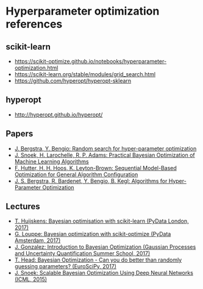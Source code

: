 # Hyperparameter optimization references



## scikit-learn

- https://scikit-optimize.github.io/notebooks/hyperparameter-optimization.html
- https://scikit-learn.org/stable/modules/grid_search.html
- https://github.com/hyperopt/hyperopt-sklearn

## hyperopt

- http://hyperopt.github.io/hyperopt/

## Papers

- [J. Bergstra, Y. Bengio: Random search for hyper-parameter
  optimization](http://www.jmlr.org/papers/v13/bergstra12a.htmlhttp://www.jmlr.org/papers/v13/bergstra12a.html)
- [J. Snoek, H. Larochelle, R. P. Adams: Practical Bayesian Optimization of Machine Learning Algorithms](https://arxiv.org/abs/1206.2944)
- [F. Hutter, H. H. Hoos, K. Leyton-Brown: Sequential Model-Based Optimization for General Algorithm
  Configuration](https://doi.org/10.1007/978-3-642-25566-3_40)
- [J. S. Bergstra, R. Bardenet, Y. Bengio, B. Kegl: Algorithms for Hyper-Parameter
  Optimization](https://papers.nips.cc/paper/4443-algorithms-for-hyper-parameter-optimization)

## Lectures

- [T. Huijskens: Bayesian optimisation with scikit-learn (PyData London, 2017)](https://www.youtube.com/watch?v=jtRPxRnOXnk)
- [G. Louppe: Bayesian optimization with scikit-optimize (PyData Amsterdam, 2017)](https://www.youtube.com/watch?v=DGJTEBt0d-s)
- [J. Gonzalez: Introduction to Bayesian Optimization (Gaussian Processes and Uncertainty Quantification Summer School, 2017)](https://www.youtube.com/watch?v=OtWjB6lv4CE)
- [T. Head: Bayesian Optimization - Can you do better than randomly guessing parameters? (EuroSciPy, 2017)](https://www.youtube.com/watch?v=To)
- [J. Snoek: Scalable Bayesian Optimization Using Deep Neural Networks (ICML, 2015)](http://videolectures.net/icml2015_snoek_neural_networks/)
